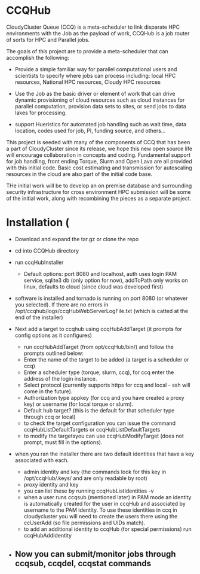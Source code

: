 # CCQHub
CloudyCluster Queue (CCQ) is a meta-scheduler to link disparate HPC environments with the Job as the payload of work, CCQHub is a job router of sorts for HPC and Parallel jobs.

The goals of this project are to provide a meta-scheduler that can accomplish the following:

- Provide a simple familiar way for parallel computational users and scientists to specify where jobs can process including: local HPC resources, National HPC resources, Cloudy HPC resources

- Use the Job as the basic driver or element of work that can drive dynamic provisioning of cloud resources such as cloud instances for parallel computation, provision data sets to sites, or send jobs to data lakes for processing.

- support Hueristics for automated job handling such as wait time, data location, codes used for job, PI, funding source, and others...

This project is seeded with many of the components of CCQ that has been a part of CloudyCluster since its release, we hope this new open source life will encourage collaboration in concepts and coding.   Fundamental support for job handling, front ending Torque, Slurm and Open Lava are all provided with this initial code.   Basic cost estimating and transmission for autoscaling resources in the cloud are also part of the initial code base.

THe initial work will be to develop an on premise database and surrounding security infrastructure for cross environment HPC submission will be some of the initial work, along with recombining the pieces as a separate project.

# Installation (
- Download and expand the tar.gz or clone the repo
- cd into CCQHub directory
- run ccqHubInstaller
  - Default options: port 8080 and localhost, auth uses login PAM service, sqlite3 db (only option for now), addToPath only works on linux, defaults to cloud (since cloud was developed first)
- software is installed and tornado is running on port 8080 (or whatever you selected).  If there are no errors in /opt/ccqhub/logs/ccqHubWebServerLogFile.txt (which is catted at the end of the installer)

- Next add a target to ccqhub using ccqHubAddTarget (it prompts for config options as it configures)
   - run ccqHubAddTarget (from opt/ccqHub/bin/) and follow the prompts outlined below:
   - Enter the name of the target to be added (a target is a scheduler or ccq)
   - Enter a scheduler type (torque, slurm, ccq), for ccq enter the address of the login instance.
   - Select protocol (currently supports https for ccq and local - ssh will come in the future).
   - Authorization type appkey (for ccq and you have created a proxy key) or username (for local torque or slurm).
   - Default hub target? (this is the default for that scheduler type through ccq or local)
   - to check the target configuration you can issue the command ccqHubListDefaultTargets or ccqHubListDefaultTargets
   - to modify the targetsyou can use ccqHubModifyTarget (does not prompt, must fill in the options).
 
 - when you ran the installer there are two default identities that have a key associated with each.
   - admin identity and key (the commands look for this key in /opt/ccqHub/.keys/ and are only readable by root)
   - proxy identity and key
   - you can list these by running ccqHubListIdentities -v 
   - when a user runs ccqsub (mentioned later) in PAM mode an identity is automatically created for the user in ccqHub and associated by username to the PAM identity.   To use these identities in ccq in cloudycluster you will need to create the users there using the ccUserAdd (so file permissions and UIDs match).
   - to add an additional identity to ccqHub (for special permissions) run ccqHubAddIdentity
   
 - Now you can submit/monitor jobs through ccqsub, ccqdel, ccqstat commands
   - 
  
